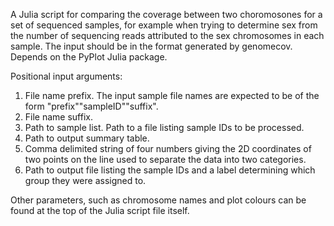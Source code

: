 A Julia script for comparing the coverage between two choromosones for a set of sequenced samples, for example when trying to determine sex from the number of sequencing reads attributed to the sex chromosomes in each sample.
The input should be in the format generated by genomecov.
Depends on the PyPlot Julia package.

Positional input arguments:
1) File name prefix.  The input sample file names are expected to be of the form "prefix""sampleID""suffix".
2) File name suffix.
3) Path to sample list.  Path to a file listing sample IDs to be processed.
4) Path to output summary table.
5) Comma delimited string of four numbers giving the 2D coordinates of two points on the line used to separate the data into two categories.
6) Path to output file listing the sample IDs and a label determining which group they were assigned to.

Other parameters, such as chromosome names and plot colours can be found at the top of the Julia script file itself.

